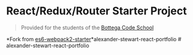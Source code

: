 # React/Redux/Router Starter Project

> Provided for the students of the [Bottega Code School](https://bottega.tech/)

*Fork from [es6-webpack2-starter](https://github.com/micooz/es6-webpack2-starter)*a l e x a n d e r - s t e w a r t - r e a c t - p o r t f o l i o  
 #   a l e x a n d e r - s t e w a r t - r e a c t - p o r t f o l i o  
 